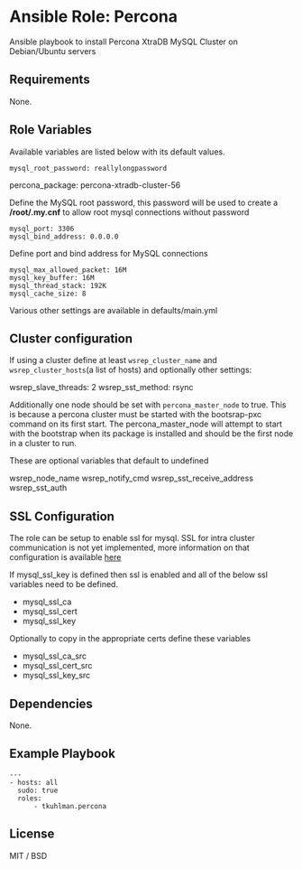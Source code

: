 # Ansible Role: Percona

Ansible playbook to install Percona XtraDB MySQL Cluster on Debian/Ubuntu servers

## Requirements

None.

## Role Variables

Available variables are listed below with its default values.

	mysql_root_password: reallylongpassword
  percona_package: percona-xtradb-cluster-56

Define the MySQL root password, this password will be used to create a **/root/.my.cnf** to allow root mysql connections without password

	mysql_port: 3306
	mysql_bind_address: 0.0.0.0

Define port and bind address for MySQL connections

	mysql_max_allowed_packet: 16M
	mysql_key_buffer: 16M
	mysql_thread_stack: 192K
	mysql_cache_size: 8

Various other settings are available in defaults/main.yml

## Cluster configuration
If using a cluster define at least `wsrep_cluster_name` and `wsrep_cluster_hosts`(a list of hosts) and optionally other settings:

  wsrep_slave_threads: 2
  wsrep_sst_method: rsync

Additionally one node should be set with `percona_master_node` to true. This is because a percona cluster must be started with the
bootsrap-pxc command on its first start. The percona_master_node will attempt to start with the bootstrap when its package is
installed and should be the first node in a cluster to run.

These are optional variables that default to undefined

  wsrep_node_name
  wsrep_notify_cmd
  wsrep_sst_receive_address
  wsrep_sst_auth

## SSL Configuration
The role can be setup to enable ssl for mysql. SSL for intra cluster communication is not yet implemented, more information on that configuration
is available [here](http://www.percona.com/blog/2013/05/03/percona-xtradb-cluster-for-mysql-and-encrypted-galera-replication/)

If mysql_ssl_key is defined then ssl is enabled and all of the below ssl variables need to be defined.

- mysql_ssl_ca
- mysql_ssl_cert
- mysql_ssl_key

Optionally to copy in the appropriate certs define these variables

- mysql_ssl_ca_src
- mysql_ssl_cert_src
- mysql_ssl_key_src

## Dependencies

None.

## Example Playbook

	---
	- hosts: all
	  sudo: true
	  roles:
		  - tkuhlman.percona

## License

MIT / BSD
